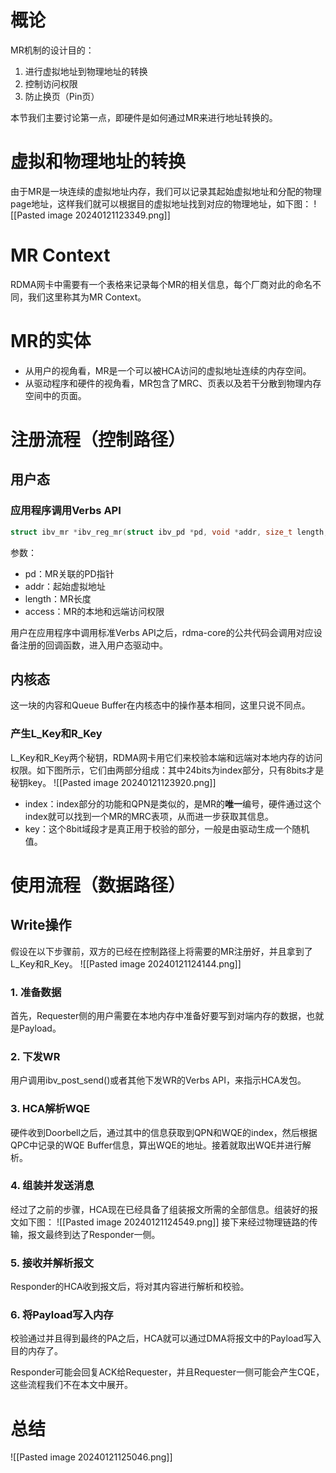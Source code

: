 # 概论
MR机制的设计目的：
1. 进行虚拟地址到物理地址的转换
2. 控制访问权限
3. 防止换页（Pin页）

本节我们主要讨论第一点，即硬件是如何通过MR来进行地址转换的。

# 虚拟和物理地址的转换
由于MR是一块连续的虚拟地址内存，我们可以记录其起始虚拟地址和分配的物理page地址，这样我们就可以根据目的虚拟地址找到对应的物理地址，如下图：
![[Pasted image 20240121123349.png]]

# MR Context
RDMA网卡中需要有一个表格来记录每个MR的相关信息，每个厂商对此的命名不同，我们这里称其为MR Context。

# MR的实体
- 从用户的视角看，MR是一个可以被HCA访问的虚拟地址连续的内存空间。
- 从驱动程序和硬件的视角看，MR包含了MRC、页表以及若干分散到物理内存空间中的页面。

# 注册流程（控制路径）
## 用户态
### 应用程序调用Verbs API
```c
struct ibv_mr *ibv_reg_mr(struct ibv_pd *pd, void *addr, size_t length, int access);
```
参数：
- pd：MR关联的PD指针
- addr：起始虚拟地址
- length：MR长度
- access：MR的本地和远端访问权限

用户在应用程序中调用标准Verbs API之后，rdma-core的公共代码会调用对应设备注册的回调函数，进入用户态驱动中。

## 内核态
这一块的内容和Queue Buffer在内核态中的操作基本相同，这里只说不同点。

### 产生L_Key和R_Key
L_Key和R_Key两个秘钥，RDMA网卡用它们来校验本端和远端对本地内存的访问权限。如下图所示，它们由两部分组成：其中24bits为index部分，只有8bits才是秘钥key。
![[Pasted image 20240121123920.png]]
- index：index部分的功能和QPN是类似的，是MR的**唯一**编号，硬件通过这个index就可以找到一个MR的MRC表项，从而进一步获取其信息。
- key：这个8bit域段才是真正用于校验的部分，一般是由驱动生成一个随机值。

# 使用流程（数据路径）
## Write操作
假设在以下步骤前，双方的已经在控制路径上将需要的MR注册好，并且拿到了L_Key和R_Key。
![[Pasted image 20240121124144.png]]

### 1. 准备数据
首先，Requester侧的用户需要在本地内存中准备好要写到对端内存的数据，也就是Payload。

### 2. 下发WR
用户调用ibv_post_send()或者其他下发WR的Verbs API，来指示HCA发包。

### 3. HCA解析WQE
硬件收到Doorbell之后，通过其中的信息获取到QPN和WQE的index，然后根据QPC中记录的WQE Buffer信息，算出WQE的地址。接着就取出WQE并进行解析。

### 4. 组装并发送消息
经过了之前的步骤，HCA现在已经具备了组装报文所需的全部信息。组装好的报文如下图：
![[Pasted image 20240121124549.png]]
接下来经过物理链路的传输，报文最终到达了Responder一侧。

### 5. 接收并解析报文
Responder的HCA收到报文后，将对其内容进行解析和校验。

### 6. 将Payload写入内存
校验通过并且得到最终的PA之后，HCA就可以通过DMA将报文中的Payload写入目的内存了。

Responder可能会回复ACK给Requester，并且Requester一侧可能会产生CQE，这些流程我们不在本文中展开。

# 总结
![[Pasted image 20240121125046.png]]